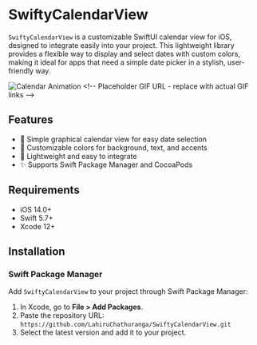 # SwiftyCalendarView

`SwiftyCalendarView` is a customizable SwiftUI calendar view for iOS, designed to integrate easily into your project. This lightweight library provides a flexible way to display and select dates with custom colors, making it ideal for apps that need a simple date picker in a stylish, user-friendly way.

![Calendar Animation]([https://example.com/gif1.gif](https://i.giphy.com/media/v1.Y2lkPTc5MGI3NjExMnc0bm9nYnlvaGluMW9yM3M4ZW03NTJ1bjI2dXRpemoxMmdmZ3prcSZlcD12MV9pbnRlcm5hbF9naWZfYnlfaWQmY3Q9Zw/dL6J65N0ub3OTMmhsA/giphy.gif)) <!-- Placeholder GIF URL - replace with actual GIF links -->

## Features

- 📅 Simple graphical calendar view for easy date selection
- 🎨 Customizable colors for background, text, and accents
- 💾 Lightweight and easy to integrate
- ✨ Supports Swift Package Manager and CocoaPods

## Requirements

- iOS 14.0+
- Swift 5.7+
- Xcode 12+

## Installation

### Swift Package Manager

Add `SwiftyCalendarView` to your project through Swift Package Manager:

1. In Xcode, go to **File > Add Packages**.
2. Paste the repository URL: `https://github.com/LahiruChathuranga/SwiftyCalendarView.git`
3. Select the latest version and add it to your project.
